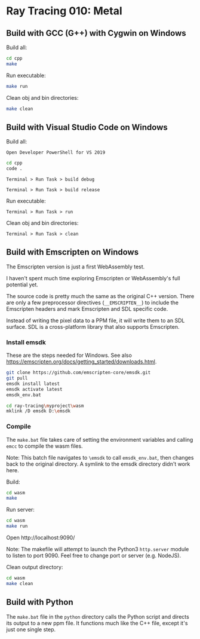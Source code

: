 Ray Tracing 010: Metal
======================

Build with GCC (G++) with Cygwin on Windows
-------------------------------------------

Build all:

``` bash
cd cpp
make
```

Run executable:

``` bash
make run
```

Clean obj and bin directories:

``` bash
make clean
```


Build with Visual Studio Code on Windows
----------------------------------------

Build all:

    Open Developer PowerShell for VS 2019
    
``` bash
cd cpp
code .
```

    Terminal > Run Task > build debug
    
    Terminal > Run Task > build release


Run executable:

    Terminal > Run Task > run


Clean obj and bin directories:

    Terminal > Run Task > clean



Build with Emscripten on Windows
--------------------------------

The Emscripten version is just a first WebAssembly test.

I haven't spent much time exploring Emscripten or WebAssembly's full potential yet.

The source code is pretty much the same as the original C++ version. 
There are only a few preprocessor directives (`__EMSCRIPTEN__`) to 
include the Emscripten headers and mark Emscripten and SDL specific 
code.

Instead of writing the pixel data to a PPM file, it will write them 
to an SDL surface. SDL is a cross-platform library that also supports 
Emscripten.

### Install emsdk

These are the steps needed for Windows. 
See also https://emscripten.org/docs/getting_started/downloads.html.

``` bash
git clone https://github.com/emscripten-core/emsdk.git
git pull
emsdk install latest
emsdk activate latest
emsdk_env.bat

cd ray-tracing\myproject\wasm
mklink /D emsdk D:\emsdk
```

### Compile

The `make.bat` file takes care of setting the environment variables and 
calling `emcc` to compile the wasm files. 

Note: This batch file navigates to `\emsdk` to call `emsdk_env.bat`, then 
changes back to the original directory. A symlink to the emsdk directory 
didn't work here.

Build:

``` bash
cd wasm
make
```

Run server:

``` bash
cd wasm
make run
```

Open http://localhost:9090/

Note: The makefile will attempt to launch the Python3 `http.server` 
module to listen to port 9090. Feel free to change port or server (e.g. NodeJS).

Clean output directory:

``` bash
cd wasm
make clean
```


Build with Python
-----------------

The `make.bat` file in the `python` directory calls the Python
script and directs its output to a new ppm file. It functions 
much like the C++ file, except it's just one single step.


